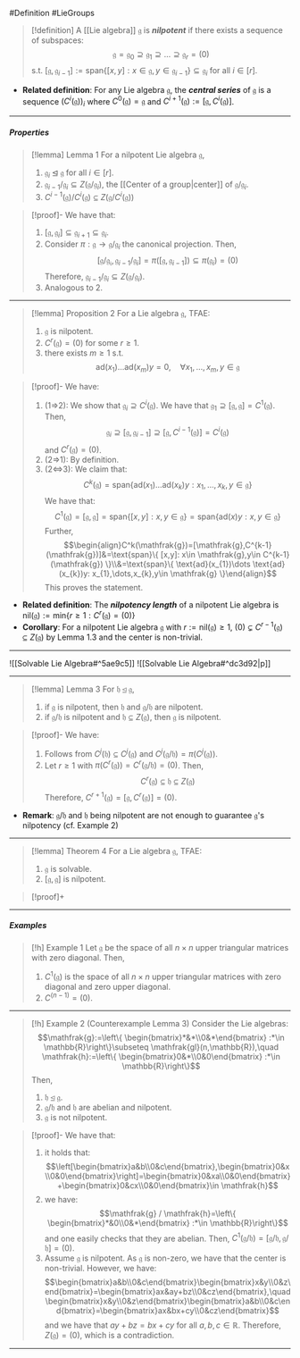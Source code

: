 #Definition #LieGroups 

> [!definition]
> A [[Lie algebra]] $\mathfrak{g}$ is ***nilpotent*** if there exists a sequence of subspaces: $$\mathfrak{g}=\mathfrak{g}_{0}\supseteq \mathfrak{g}_{1}\supseteq\dots \supseteq\mathfrak{g}_{r}=(0)$$s.t. $[\mathfrak{g},\mathfrak{g}_{i-1}]:=\text{span}\{  [x,y]:x\in \mathfrak{g},y\in \mathfrak{g}_{i-1}\}\subseteq \mathfrak{g}_{i}$ for all $i\in [r]$. 
- **Related definition**: For any Lie algebra $\mathfrak{g}$, the ***central series*** of $\mathfrak{g}$ is a sequence $(C^i(\mathfrak{g}))_{i}$ where $C^0(\mathfrak{g})=\mathfrak{g}$ and $C^{i+1}(\mathfrak{g}):=[\mathfrak{g},C^i(\mathfrak{g})]$.
---
##### Properties
> [!lemma] Lemma 1
> For a nilpotent Lie algebra $\mathfrak{g}$, 
> 1. $\mathfrak{g}_{i}\unlhd \mathfrak{g}$ for all $i\in[r]$.
> 2. $\mathfrak{g}_{i-1} / \mathfrak{g}_{i}\subseteq Z(\mathfrak{g} / \mathfrak{g}_{i})$, the [[Center of a group|center]] of $\mathfrak{g} / \mathfrak{g}_{i}$.
> 3. $C^{i-1}(\mathfrak{g}) / C^{i}(\mathfrak{g})\subseteq Z(\mathfrak{g} / C^i(\mathfrak{g}))$

> [!proof]-
> We have that:
> 1. $[\mathfrak{g},\mathfrak{g}_{i}]\subseteq \mathfrak{g}_{i+1}\subseteq \mathfrak{g}_{i}$. 
> 2. Consider $\pi:\mathfrak{g}\to \mathfrak{g} / \mathfrak{g}_{i}$ the canonical projection. Then, $$[\mathfrak{g / \mathfrak{g}_{i}},\mathfrak{g}_{i-1}/ \mathfrak{g}_{i}]=\pi([\mathfrak{g} , \mathfrak{g}_{i-1}])\subseteq \pi(\mathfrak{g}_{i})=(0)$$Therefore, $\mathfrak{g}_{i-1} / \mathfrak{g}_{i}\subseteq Z(\mathfrak{g} / \mathfrak{g}_{i})$.
> 3. Analogous to 2.
---
> [!lemma] Proposition 2
> For a Lie algebra $\mathfrak{g}$, TFAE:
> 1. $\mathfrak{g}$ is nilpotent.
> 2. $C^r(\mathfrak{g})=(0)$ for some $r\geq 1$.
> 3. there exists $m\geq 1$ s.t. $$\text{ad}(x_{1})\dots \text{ad}(x_{m})y=0,\quad \forall x_{1},\dots,x_{m},y\in \mathfrak{g}$$

> [!proof]-
> We have:
> 1. (1=>2): We show that $\mathfrak{g}_{i}\supseteq C^i(\mathfrak{g})$. We have that $\mathfrak{g}_{1}\supseteq[\mathfrak{g},\mathfrak{g}]=C^1(\mathfrak{g})$. Then, $$\mathfrak{g}_{i}\supseteq[\mathfrak{g},\mathfrak{g}_{i-1}]\supseteq[\mathfrak{g},C^{i-1}(\mathfrak{g})]=C^i(\mathfrak{g})$$and $C^r(\mathfrak{g})=(0)$. 
> 2. (2=>1): By definition.
> 3. (2<=>3): We claim that: $$C^k(\mathfrak{g})=\text{span}\{ \text{ad}(x_{1})\dots \text{ad}(x_{k})y: x_{1},\dots,x_{k},y\in \mathfrak{g} \}$$We have that: $$C^1(\mathfrak{g})=[\mathfrak{g},\mathfrak{g}]=\text{span}\{ [x,y]: x,y\in \mathfrak{g} \}=\text{span}\{\text{ad}(x)y: x,y\in \mathfrak{g} \}$$Further, $$\begin{align}C^k(\mathfrak{g})=[\mathfrak{g},C^{k-1}(\mathfrak{g})]&=\text{span}\{ [x,y]: x\in \mathfrak{g},y\in C^{k-1}(\mathfrak{g}) \}\\&=\text{span}\{ \text{ad}(x_{1})\dots \text{ad}(x_{k})y: x_{1},\dots,x_{k},y\in \mathfrak{g} \}\end{align}$$This proves the statement.
- **Related definition**: The ***nilpotency length*** of a nilpotent Lie algebra is $\text{nil}(\mathfrak{g}):=\text{min}\{ r\geq 1 :C^r(\mathfrak{g})=(0)\}$
- **Corollary**: For a nilpotent Lie algebra $\mathfrak{g}$ with $r:=\text{nil}(\mathfrak{g})\geq 1$, $(0)\subsetneq C^{r-1}(\mathfrak{g})\subseteq Z(\mathfrak{g})$ by Lemma 1.3 and the center is non-trivial.
---
![[Solvable Lie Algebra#^5ae9c5]]
![[Solvable Lie Algebra#^dc3d92|p]]

---
> [!lemma] Lemma 3
> For $\mathfrak{h}\unlhd \mathfrak{g}$,
> 1. if $\mathfrak{g}$ is nilpotent, then $\mathfrak{h}$ and $\mathfrak{g / h}$ are nilpotent.
> 2. if $\mathfrak{g / h}$ is nilpotent and $\mathfrak{h}\subseteq Z(\mathfrak{g})$, then $\mathfrak{g}$ is nilpotent.

> [!proof]-
> We have:
> 1. Follows from $C^j(\mathfrak{h})\subseteq C^j(\mathfrak{g})$ and $C^j(\mathfrak{g / h})=\pi(C^j(\mathfrak{g}))$.
> 2. Let $r\geq 1$ with $\pi(C^r(\mathfrak{g}))=C^r(\mathfrak{g / h})=(0)$. Then, $$C^r(\mathfrak{g})\subseteq \mathfrak{h}\subseteq Z(\mathfrak{g})$$Therefore, $C^{r+1}(\mathfrak{g})=[\mathfrak{g},C^{r}(\mathfrak{g})]=(0)$.
- **Remark**: $\mathfrak{g / h}$ and $\mathfrak{h}$ being nilpotent are not enough to guarantee $\mathfrak{g}$'s nilpotency (cf. Example 2)
---
> [!lemma] Theorem 4
> For a Lie algebra $\mathfrak{g}$, TFAE:
> 1. $\mathfrak{g}$ is solvable. 
> 2. $[\mathfrak{g},\mathfrak{g}]$ is nilpotent.

> [!proof]+
> 
---
##### Examples
> [!h] Example 1
> Let $\mathfrak{g}$ be the space of all $n\times n$ upper triangular matrices with zero diagonal. Then, 
> 1. $C^1(\mathfrak{g})$ is the space of all $n\times n$ upper triangular matrices with zero diagonal and zero upper diagonal.
> 2. $C^{(n-1)}=(0)$.
---
> [!h] Example 2 (Counterexample Lemma 3)
> Consider the Lie algebras: $$\mathfrak{g}:=\left\{ \begin{bmatrix}*&*\\0&*\end{bmatrix} :*\in \mathbb{R}\right\}\subseteq \mathfrak{gl}(n,\mathbb{R}),\quad \mathfrak{h}:=\left\{ \begin{bmatrix}0&*\\0&0\end{bmatrix} :*\in \mathbb{R}\right\}$$Then, 
> 1. $\mathfrak{h}\unlhd \mathfrak{g}$.
> 2. $\mathfrak{g} / \mathfrak{h}$ and $\mathfrak{h}$ are abelian and nilpotent.
> 3. $\mathfrak{g}$ is not nilpotent.

> [!proof]-
> We have that:
> 1. it holds that:$$\left[\begin{bmatrix}a&b\\0&c\end{bmatrix},\begin{bmatrix}0&x\\0&0\end{bmatrix}\right]=\begin{bmatrix}0&xa\\0&0\end{bmatrix}+\begin{bmatrix}0&cx\\0&0\end{bmatrix}\in \mathfrak{h}$$
> 2. we have: $$\mathfrak{g} / \mathfrak{h}=\left\{ \begin{bmatrix}*&0\\0&*\end{bmatrix} :*\in \mathbb{R}\right\}$$and one easily checks that they are abelian. Then, $C^1(\mathfrak{g / h})=[\mathfrak{g / h},\mathfrak{g / h}]=(0)$.
> 3. Assume $\mathfrak{g}$ is nilpotent. As $\mathfrak{g}$ is non-zero, we have that the center is non-trivial. However, we have: $$\begin{bmatrix}a&b\\0&c\end{bmatrix}\begin{bmatrix}x&y\\0&z\end{bmatrix}=\begin{bmatrix}ax&ay+bz\\0&cz\end{bmatrix},\quad\begin{bmatrix}x&y\\0&z\end{bmatrix}\begin{bmatrix}a&b\\0&c\end{bmatrix}=\begin{bmatrix}ax&bx+cy\\0&cz\end{bmatrix}$$and we have that $ay+bz=bx+cy$ for all $a,b,c\in \mathbb{R}$. Therefore, $Z(\mathfrak{g})=(0)$, which is a contradiction.
---
